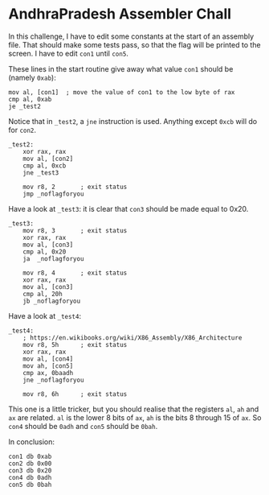 # AndhraPradesh Assembler Chall 

In this challenge, I have to edit some constants at the start of an assembly file. That should make some tests pass, so that the flag will be printed to the screen. I have to edit `con1` until `con5`.

These lines in the start routine give away what value `con1` should be (namely `0xab`):

```
mov al, [con1]  ; move the value of con1 to the low byte of rax
cmp al, 0xab
je _test2
```

Notice that in `_test2`, a `jne` instruction is used. Anything except `0xcb` will do for `con2`.

```
_test2:
    xor rax, rax
    mov al, [con2]
    cmp al, 0xcb
    jne _test3

    mov r8, 2       ; exit status
    jmp _noflagforyou
```

Have a look at `_test3`: it is clear that `con3` should be made equal to 0x20.

```
_test3:
    mov r8, 3       ; exit status
    xor rax, rax
    mov al, [con3]
    cmp al, 0x20
    ja  _noflagforyou

    mov r8, 4       ; exit status
    xor rax, rax
    mov al, [con3]
    cmp al, 20h
    jb _noflagforyou
```

Have a look at `_test4`:

```
_test4:
    ; https://en.wikibooks.org/wiki/X86_Assembly/X86_Architecture
    mov r8, 5h      ; exit status
    xor rax, rax
    mov al, [con4]
    mov ah, [con5]
    cmp ax, 0baadh
    jne _noflagforyou

    mov r8, 6h      ; exit status
```

This one is a little tricker, but you should realise that the registers `al`, `ah` and `ax` are related. `al` is the lower 8 bits of `ax`, `ah` is the bits 8 through 15 of `ax`. So `con4` should be `0adh` and `con5` should be `0bah`.

In conclusion:

```
con1 db 0xab
con2 db 0x00
con3 db 0x20
con4 db 0adh
con5 db 0bah
```
